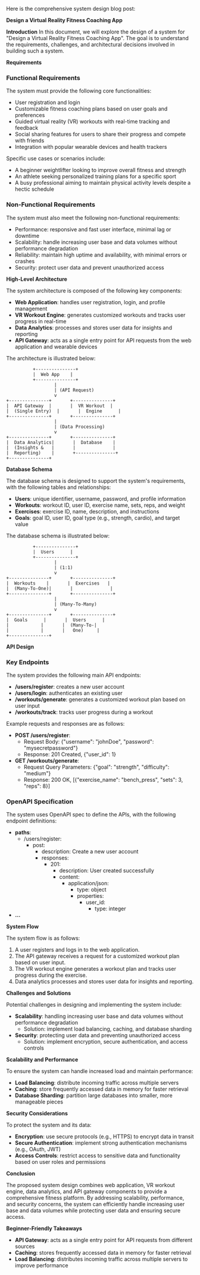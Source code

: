 Here is the comprehensive system design blog post:

**Design a Virtual Reality Fitness Coaching App**

**Introduction**
In this document, we will explore the design of a system for "Design a Virtual Reality Fitness Coaching App". The goal is to understand the requirements, challenges, and architectural decisions involved in building such a system.

**Requirements**

### Functional Requirements

The system must provide the following core functionalities:

* User registration and login
* Customizable fitness coaching plans based on user goals and preferences
* Guided virtual reality (VR) workouts with real-time tracking and feedback
* Social sharing features for users to share their progress and compete with friends
* Integration with popular wearable devices and health trackers

Specific use cases or scenarios include:

* A beginner weightlifter looking to improve overall fitness and strength
* An athlete seeking personalized training plans for a specific sport
* A busy professional aiming to maintain physical activity levels despite a hectic schedule

### Non-Functional Requirements

The system must also meet the following non-functional requirements:

* Performance: responsive and fast user interface, minimal lag or downtime
* Scalability: handle increasing user base and data volumes without performance degradation
* Reliability: maintain high uptime and availability, with minimal errors or crashes
* Security: protect user data and prevent unauthorized access

**High-Level Architecture**

The system architecture is composed of the following key components:

* **Web Application**: handles user registration, login, and profile management
* **VR Workout Engine**: generates customized workouts and tracks user progress in real-time
* **Data Analytics**: processes and stores user data for insights and reporting
* **API Gateway**: acts as a single entry point for API requests from the web application and wearable devices

The architecture is illustrated below:
```
          +---------------+
          |  Web App    |
          +---------------+
                  |
                  | (API Request)
                  v
+---------------+       +---------------+
|  API Gateway  |       |  VR Workout  |
|  (Single Entry)  |       |  Engine      |
+---------------+       +---------------+
                  |
                  | (Data Processing)
                  v
+---------------+       +---------------+
|  Data Analytics|       |  Database    |
|  (Insights &   |       |              |
|  Reporting)    |       +---------------+
+---------------+
```
**Database Schema**

The database schema is designed to support the system's requirements, with the following tables and relationships:

* **Users**: unique identifier, username, password, and profile information
* **Workouts**: workout ID, user ID, exercise name, sets, reps, and weight
* **Exercises**: exercise ID, name, description, and instructions
* **Goals**: goal ID, user ID, goal type (e.g., strength, cardio), and target value

The database schema is illustrated below:
```
          +---------------+
          |  Users      |
          +---------------+
                  |
                  | (1:1)
                  v
+---------------+       +---------------+
|  Workouts    |       |  Exercises   |
|  (Many-To-One)|       |              |
+---------------+       +---------------+
                  |
                  | (Many-To-Many)
                  v
+---------------+       +---------------+
|  Goals      |       |  Users      |
|            |       |  (Many-To-|
|            |       |   One)     |
+---------------+
```
**API Design**

### Key Endpoints

The system provides the following main API endpoints:

* **/users/register**: creates a new user account
* **/users/login**: authenticates an existing user
* **/workouts/generate**: generates a customized workout plan based on user input
* **/workouts/track**: tracks user progress during a workout

Example requests and responses are as follows:

* **POST /users/register**:
	+ Request Body: {"username": "johnDoe", "password": "mysecretpassword"}
	+ Response: 201 Created, {"user_id": 1}
* **GET /workouts/generate**:
	+ Request Query Parameters: {"goal": "strength", "difficulty": "medium"}
	+ Response: 200 OK, [{"exercise_name": "bench_press", "sets": 3, "reps": 8}]

### OpenAPI Specification

The system uses OpenAPI spec to define the APIs, with the following endpoint definitions:

* **paths**:
	+ /users/register:
		- post:
			- description: Create a new user account
			- responses:
				- 201:
					- description: User created successfully
					- content:
						- application/json:
							- type: object
							- properties:
								- user_id:
									- type: integer
* **...**

**System Flow**

The system flow is as follows:

1. A user registers and logs in to the web application.
2. The API gateway receives a request for a customized workout plan based on user input.
3. The VR workout engine generates a workout plan and tracks user progress during the exercise.
4. Data analytics processes and stores user data for insights and reporting.

**Challenges and Solutions**

Potential challenges in designing and implementing the system include:

* **Scalability**: handling increasing user base and data volumes without performance degradation
	+ Solution: implement load balancing, caching, and database sharding
* **Security**: protecting user data and preventing unauthorized access
	+ Solution: implement encryption, secure authentication, and access controls

**Scalability and Performance**

To ensure the system can handle increased load and maintain performance:

* **Load Balancing**: distribute incoming traffic across multiple servers
* **Caching**: store frequently accessed data in memory for faster retrieval
* **Database Sharding**: partition large databases into smaller, more manageable pieces

**Security Considerations**

To protect the system and its data:

* **Encryption**: use secure protocols (e.g., HTTPS) to encrypt data in transit
* **Secure Authentication**: implement strong authentication mechanisms (e.g., OAuth, JWT)
* **Access Controls**: restrict access to sensitive data and functionality based on user roles and permissions

**Conclusion**

The proposed system design combines web application, VR workout engine, data analytics, and API gateway components to provide a comprehensive fitness platform. By addressing scalability, performance, and security concerns, the system can efficiently handle increasing user base and data volumes while protecting user data and ensuring secure access.

**Beginner-Friendly Takeaways**

* **API Gateway**: acts as a single entry point for API requests from different sources
* **Caching**: stores frequently accessed data in memory for faster retrieval
* **Load Balancing**: distributes incoming traffic across multiple servers to improve performance